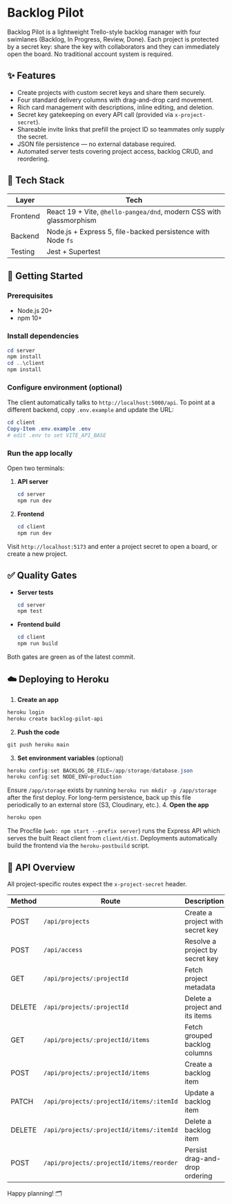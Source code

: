 # Backlog Pilot

Backlog Pilot is a lightweight Trello-style backlog manager with four swimlanes (Backlog, In Progress, Review, Done). Each project is protected by a secret key: share the key with collaborators and they can immediately open the board. No traditional account system is required.

## ✨ Features

- Create projects with custom secret keys and share them securely.
- Four standard delivery columns with drag-and-drop card movement.
- Rich card management with descriptions, inline editing, and deletion.
- Secret key gatekeeping on every API call (provided via `x-project-secret`).
- Shareable invite links that prefill the project ID so teammates only supply the secret.
- JSON file persistence — no external database required.
- Automated server tests covering project access, backlog CRUD, and reordering.

## 🧱 Tech Stack

| Layer     | Tech                                                                 |
|-----------|----------------------------------------------------------------------|
| Frontend  | React 19 + Vite, `@hello-pangea/dnd`, modern CSS with glassmorphism |
| Backend   | Node.js + Express 5, file-backed persistence with Node `fs`          |
| Testing   | Jest + Supertest                                                     |

## 🚀 Getting Started

### Prerequisites

- Node.js 20+
- npm 10+

### Install dependencies

```powershell
cd server
npm install
cd ..\client
npm install
```

### Configure environment (optional)

The client automatically talks to `http://localhost:5000/api`. To point at a different backend, copy `.env.example` and update the URL:

```powershell
cd client
Copy-Item .env.example .env
# edit .env to set VITE_API_BASE
```

### Run the app locally

Open two terminals:

1. **API server**
   ```powershell
   cd server
   npm run dev
   ```

2. **Frontend**
   ```powershell
   cd client
   npm run dev
   ```

Visit `http://localhost:5173` and enter a project secret to open a board, or create a new project.

## ✅ Quality Gates

- **Server tests**
  ```powershell
  cd server
  npm test
  ```
- **Frontend build**
  ```powershell
  cd client
  npm run build
  ```

Both gates are green as of the latest commit.

## ☁️ Deploying to Heroku

1. **Create an app**
  ```powershell
  heroku login
  heroku create backlog-pilot-api
  ```
2. **Push the code**
  ```powershell
  git push heroku main
  ```
3. **Set environment variables** (optional)
  ```powershell
  heroku config:set BACKLOG_DB_FILE=/app/storage/database.json
  heroku config:set NODE_ENV=production
  ```
  Ensure `/app/storage` exists by running `heroku run mkdir -p /app/storage` after the first deploy.
  For long-term persistence, back up this file periodically to an external store (S3, Cloudinary, etc.).
4. **Open the app**
  ```powershell
  heroku open
  ```

The Procfile (`web: npm start --prefix server`) runs the Express API which serves the built React client from `client/dist`. Deployments automatically build the frontend via the `heroku-postbuild` script.

## 🔌 API Overview

All project-specific routes expect the `x-project-secret` header.

| Method | Route                                      | Description                         |
|--------|---------------------------------------------|-------------------------------------|
| POST   | `/api/projects`                             | Create a project with secret key    |
| POST   | `/api/access`                               | Resolve a project by secret key     |
| GET    | `/api/projects/:projectId`                  | Fetch project metadata              |
| DELETE | `/api/projects/:projectId`                  | Delete a project and its items      |
| GET    | `/api/projects/:projectId/items`            | Fetch grouped backlog columns       |
| POST   | `/api/projects/:projectId/items`            | Create a backlog item               |
| PATCH  | `/api/projects/:projectId/items/:itemId`    | Update a backlog item               |
| DELETE | `/api/projects/:projectId/items/:itemId`    | Delete a backlog item               |
| POST   | `/api/projects/:projectId/items/reorder`    | Persist drag-and-drop ordering      |

Happy planning! 🗂️
